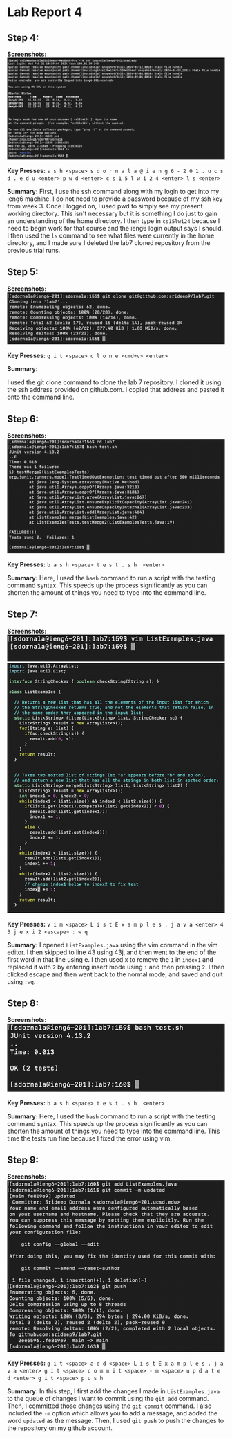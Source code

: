 # Lab Report 4

## Step 4:

**Screenshots:**
![Step 4](Step4.png)

**Key Presses:**
`s s h <space> s d o r n a l a @ i e n g 6 - 2 0 1 . u c s d . e d u <enter> p w d <enter> c s 1 5 l w i 2 4 <enter> l s <enter>`

**Summary:**
First, I use the ssh command along with my login to get into my ieng6 machine. I do not need to provide a password because of my ssh key from week 3. Once I logged on, I used pwd to simply see my present working directory. This isn't necessary but it is something I do just to gain an understanding of the home directory. I then type in `cs15lwi24` because I need to begin work for that course and the ieng6 login output says I should. I then used the `ls` command to see what files were currently in the home directory, and I made sure I deleted the lab7 cloned repository from the previous trial runs.

## Step 5:

**Screenshots:**
![Step 5](Step5.png)

**Key Presses:**
`g i t <space> c l o n e <cmd+v> <enter>`

**Summary:**

I used the git clone command to clone the lab 7 repository. I cloned it using the ssh address provided on github.com. I copied that address and pasted it onto the command line.

## Step 6:

**Screenshots:**
![Step 6](Step6.png)

**Key Presses:**
`b a s h <space> t e s t . s h  <enter>`

**Summary:**
Here, I used the `bash` command to run a script with the testing command syntax. This speeds up the process significantly as you can shorten the amount of things you need to type into the command line.

## Step 7:

**Screenshots:**
![Step 7-1](Step7-1.png)
![Step 7-2](Step7-2.png)

**Key Presses:**
`v i m <space> L i s t E x a m p l e s . j a v a <enter> 4 3 j e x i 2 <escape> : w q`

**Summary:**
I opened `ListExamples.java` using the vim command in the vim editor. I then skipped to line 43 using 43j, and then went to the end of the first word in that line using e. I then used x to remove the `1` in `index1` and replaced it with `2` by entering insert mode using `i` and then pressing `2`. I then clicked escape and then went back to the normal mode, and saved and quit using `:wq`.

## Step 8:

**Screenshots:**
![Step 8](Step8.png)

**Key Presses:**
`b a s h <space> t e s t . s h  <enter>`

**Summary:**
Here, I used the `bash` command to run a script with the testing command syntax. This speeds up the process significantly as you can shorten the amount of things you need to type into the command line. This time the tests run fine because I fixed the error using vim.

## Step 9:

**Screenshots:**
![Step 9](Step9.png)

**Key Presses:**
`g i t <space> a d d <space> L i s t E x a m p l e s . j a v a <enter> g i t <space> c o m m i t <space> - m <space> u p d a t e d <enter> g i t <space> p u s h`

**Summary:**
In this step, I first add the changes I made in `ListExamples.java` to the queue of changes I want to commit using the `git add` command. Then, I committed those changes using the `git commit` command. I also included the `-m` option which allows you to add a message, and added the word `updated` as the message. Then, I used `git push` to push the changes to the repository on my github account.

